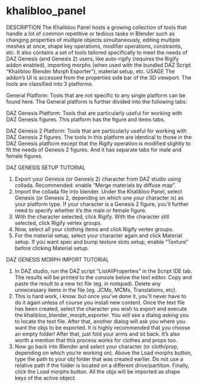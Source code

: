 khalibloo_panel
===============
DESCRIPTION
The Khalibloo Panel hosts a growing collection of tools that handle a lot of common repetitive or tedious tasks in Blender such as changing properties of multiple objects simultaneously, editing multiple meshes at once, shape key operations, modifier operations, constraints, etc. It also contains a set of tools tailored specifically to meet the needs of DAZ Genesis (and Genesis 2) users, like auto-rigify (requires the Rigify addon enabled), importing morphs (when used with the bundled DAZ Script “Khalibloo Blender Morph Exporter”), material setup, etc.
USAGE
The addon’s UI is accessed from the properties side bar of the 3D viewport. The tools are classified into 3 platforms.

General Platform:
Tools that are not specific to any single platform can be found here.
The General platform is further divided into the following tabs:

DAZ Genesis Platform:
Tools that are particularly useful for working with DAZ Genesis figures.
This platform has the figure and items tabs.

DAZ Genesis 2 Platform:
Tools that are particularly useful for working with DAZ Genesis 2 figures.
The tools in this platform are identical to those in the DAZ Genesis platform except that the Rigify operation is modified slightly to fit the needs of Genesis 2 figures. And it has separate tabs for male and female figures.


DAZ GENESIS SETUP TUTORIAL
1. Export your Genesis (or Genesis 2) character from DAZ studio using collada. Recommended: enable “Merge materials by diffuse map”.
2. Import the collada file into blender. Under the Khalibloo Panel, select Genesis (or Genesis 2, depending on which one your character is) as your platform type. If your character is a Genesis 2 figure, you’ll further need to specify whether it’s the male or female figure.
3. With the character selected, click Rigify. With the character still selected, click Rigify vertex groups.
4. Now, select all your clothing items and click Rigify vertex groups.
5. For the material setup, select your character again and click Material setup. If you want spec and bump texture slots setup, enable “Texture” before clicking Material setup.

DAZ GENESIS MORPH IMPORT TUTORIAL
1. In DAZ studio, run the DAZ script “ListAllProperties” in the Script IDE tab. The results will be printed to the console below the text editor. Copy and paste the result to a new txt file (eg. in notepad). Delete any unnecessary items in the file (eg. JCMs, MCMs, Translations, etc).
2. This is hard work, i know. but once you've done it, you'll never have to do it again unless of course you install new content.
Once the text file has been created, select the character you wish to export and execute the khalibloo_blender_morph_exporter. You will see a dialog asking you to locate the text file. After that, another dialog will ask you where you want the objs to be exported. It is highly recommended that you choose an empty folder! After that, just fold your arms and sit back. It’s also worth a mention that this process works for clothes and props too.
3. Now go back into Blender and select your character (or cloth/prop, depending on which you’re working on). Above the Load morphs button, type the path to your obj folder that was created earlier. Do not use a relative path if the folder is located on a different drive/partition. Finally, click the Load morphs button. All the objs will be imported as shape keys of the active object.
